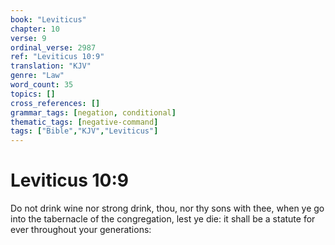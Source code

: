 ```yaml
---
book: "Leviticus"
chapter: 10
verse: 9
ordinal_verse: 2987
ref: "Leviticus 10:9"
translation: "KJV"
genre: "Law"
word_count: 35
topics: []
cross_references: []
grammar_tags: [negation, conditional]
thematic_tags: [negative-command]
tags: ["Bible","KJV","Leviticus"]
---
```


# Leviticus 10:9

Do not drink wine nor strong drink, thou, nor thy sons with thee, when ye go into the tabernacle of the congregation, lest ye die: it shall be a statute for ever throughout your generations:
